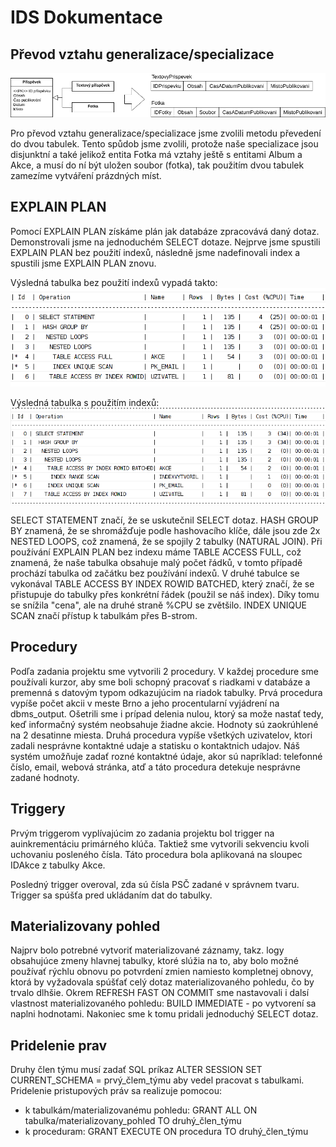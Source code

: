 # IDS Dokumentace

## Převod vztahu generalizace/specializace

![prevod vztahu](erd_social.png)

Pro převod vztahu generalizace/specializace jsme zvolili metodu převedení do dvou tabulek. Tento spůdob jsme zvolili, protože naše specializace jsou disjunktní a také jelikož entita Fotka má vztahy ještě s entitami Album a Akce, a musí do ní být uložen soubor (fotka), tak použitím dvou tabulek zamezíme vytváření prázdných míst.

## EXPLAIN PLAN
Pomocí EXPLAIN PLAN získáme plán jak databáze zpracovává daný dotaz. Demonstrovali jsme na jednoduchém SELECT dotaze. Nejprve jsme spustili EXPLAIN PLAN bez použití indexů, následně jsme nadefinovali index a spustili jsme EXPLAIN PLAN znovu.

Výsledná tabulka bez použití indexů vypadá takto:
![before](before.png)

Výsledná tabulka s použitím indexů:
![after](after.png)

SELECT STATEMENT značí, že se uskutečnil SELECT dotaz. HASH GROUP BY znamená, že se shromážďuje podle hashovacího klíče, dále jsou zde 2x NESTED LOOPS, což znamená, že se spojily 2 tabulky (NATURAL JOIN).
Při používání EXPLAIN PLAN bez indexu máme TABLE ACCESS FULL, což znamená, že naše tabulka obsahuje malý počet řádků, v tomto případě prochází tabulka od začátku bez používání indexů.
V druhé tabulce se vykonával TABLE ACCESS BY INDEX ROWID BATCHED, který značí, že se přistupuje do tabulky přes konkrétní řádek (použil se náš index).
Díky tomu se snížila "cena", ale na druhé straně %CPU se zvětšilo. INDEX UNIQUE SCAN značí přístup k tabulkám přes B-strom.

## Procedury
Podľa zadania projektu sme vytvorili 2 procedury. V každej procedure sme používali kurzor, aby sme boli schopný pracovať s riadkami v databáze a premenná s datovým typom odkazujúcim na riadok tabulky.
Prvá procedura vypíše počet akcii v meste Brno a jeho procentularní vyjádrení na dbms_output. Ošetrili sme i prípad delenia nulou, ktorý sa može nastať tedy, keď informačný systém neobsahuje žiadne akcie. Hodnoty sú zaokrúhlené na 2 desatinne miesta.
Druhá procedura vypíše všetkých uzivatelov, ktori zadali nesprávne kontaktné udaje a statisku o kontaktnich udajov. Náš systém umožňuje zadať rozné kontaktné údaje, akor sú napríklad: telefonné číslo, email, webová stránka, atď a táto procedura detekuje nesprávne zadané hodnoty.

## Triggery
Prvým triggerom vyplívajúcim zo zadania projektu bol trigger na auinkrementáciu primárného klúča. Taktiež sme vytvorili sekvenciu kvoli uchovaniu posleného čísla. Táto procedura bola aplikovaná na sloupec IDAkce z tabulky Akce.

Posledný trigger overoval, zda sú čísla PSČ zadané v správnem tvaru. Trigger sa spúšťa pred ukládaním dat do tabulky.

## Materializovany pohled
Najprv bolo potrebné vytvoriť materializované záznamy, takz. logy obsahujúce zmeny hlavnej tabulky, ktoré slúžia na to, aby bolo možné používať rýchlu obnovu po potvrdení zmien namiesto kompletnej obnovy, ktorá by vyžadovala spúšťať celý dotaz materializovaného pohledu, čo by trvalo dlhšie.
Okrem REFRESH FAST ON COMMIT sme nastavovali i dalsí vlastnost materializovaného pohledu: BUILD IMMEDIATE - po vytvorení sa naplni hodnotami. Nakoniec sme k tomu pridali jednoduchý SELECT dotaz.

## Pridelenie prav
Druhy člen týmu musí zadať SQL príkaz ALTER SESSION SET CURRENT_SCHEMA = prvý_člem_týmu aby vedel pracovat s tabulkami.
Pridelenie pristupových práv sa realizuje pomocou:
* k tabulkám/materializovanému pohledu:  GRANT ALL ON tabulka/materializovany_pohled TO druhý_člen_týmu
* k proceduram:                          GRANT EXECUTE ON procedura TO druhý_člen_týmu
